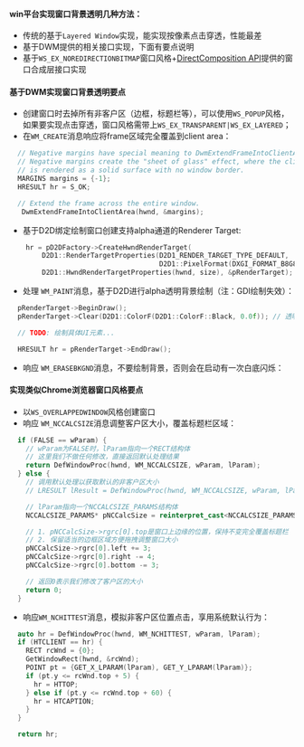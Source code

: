 #### win平台实现窗口背景透明几种方法：
- 传统的基于`Layered Window`实现，能实现按像素点击穿透，性能最差
- 基于DWM提供的相关接口实现，下面有要点说明
- 基于`WS_EX_NOREDIRECTIONBITMAP`窗口风格+[DirectComposition API](https://learn.microsoft.com/en-us/windows/win32/directcomp/architecture-and-components)提供的窗口合成层接口实现
#### 基于DWM实现窗口背景透明要点
- 创建窗口时去掉所有非客户区（边框，标题栏等），可以使用`WS_POPUP`风格，如果要实现点击穿透，窗口风格需带上`WS_EX_TRANSPARENT|WS_EX_LAYERED`；
- 在`WM_CREATE`消息响应将frame区域完全覆盖到client area：
```cpp
  // Negative margins have special meaning to DwmExtendFrameIntoClientArea.
  // Negative margins create the "sheet of glass" effect, where the client area
  // is rendered as a solid surface with no window border.
  MARGINS margins = {-1};
  HRESULT hr = S_OK;

  // Extend the frame across the entire window.
   DwmExtendFrameIntoClientArea(hwnd, &margins);
```
- 基于D2D绑定绘制窗口创建支持alpha通道的Renderer Target:
```cpp
    hr = pD2DFactory->CreateHwndRenderTarget(
        D2D1::RenderTargetProperties(D2D1_RENDER_TARGET_TYPE_DEFAULT,
                                     D2D1::PixelFormat(DXGI_FORMAT_B8G8R8A8_UNORM, D2D1_ALPHA_MODE_PREMULTIPLIED)),
        D2D1::HwndRenderTargetProperties(hwnd, size), &pRenderTarget);
```
- 处理 `WM_PAINT`消息，基于D2D进行alpha透明背景绘制（注：GDI绘制失效）：
```cpp
  pRenderTarget->BeginDraw();
  pRenderTarget->Clear(D2D1::ColorF(D2D1::ColorF::Black, 0.0f)); // 透明背景

  // TODO: 绘制具体UI元素...

  HRESULT hr = pRenderTarget->EndDraw();
```
- 响应 `WM_ERASEBKGND`消息，不要绘制背景，否则会在启动有一次白底闪烁：
#### 实现类似Chrome浏览器窗口风格要点
- 以`WS_OVERLAPPEDWINDOW`风格创建窗口
- 响应 `WM_NCCALCSIZE`消息调整客户区大小，覆盖标题栏区域：
```cpp
  if (FALSE == wParam) {
    // wParam为FALSE时，lParam指向一个RECT结构体
    // 这里我们不做任何修改，直接返回默认处理结果
    return DefWindowProc(hwnd, WM_NCCALCSIZE, wParam, lParam);
  } else {
    // 调用默认处理以获取默认的非客户区大小
    // LRESULT lResult = DefWindowProc(hwnd, WM_NCCALCSIZE, wParam, lParam);

    // lParam指向一个NCCALCSIZE_PARAMS结构体
    NCCALCSIZE_PARAMS* pNCCalcSize = reinterpret_cast<NCCALCSIZE_PARAMS*>(lParam);

    // 1. pNCCalcSize->rgrc[0].top是窗口上边缘的位置，保持不变完全覆盖标题栏
    // 2. 保留适当的边框区域方便拖拽调整窗口大小
    pNCCalcSize->rgrc[0].left += 3;
    pNCCalcSize->rgrc[0].right -= 4;
    pNCCalcSize->rgrc[0].bottom -= 3;

    // 返回0表示我们修改了客户区的大小
    return 0;
  }
```
- 响应`WM_NCHITTEST`消息，模拟非客户区位置点击，享用系统默认行为：
```cpp
  auto hr = DefWindowProc(hwnd, WM_NCHITTEST, wParam, lParam);
  if (HTCLIENT == hr) {
    RECT rcWnd = {0};
    GetWindowRect(hwnd, &rcWnd);
    POINT pt = {GET_X_LPARAM(lParam), GET_Y_LPARAM(lParam)};
    if (pt.y <= rcWnd.top + 5) {
      hr = HTTOP;
    } else if (pt.y <= rcWnd.top + 60) {
      hr = HTCAPTION;
    }
  }

  return hr;
```